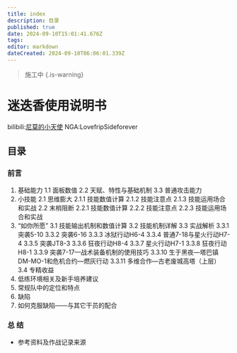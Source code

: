 ```yaml
---
title: index
description: 目录
published: true
date: 2024-09-10T15:01:41.676Z
tags: 
editor: markdown
dateCreated: 2024-09-10T06:06:01.339Z
---
```


> 施工中
{.is-warning}

# 迷迭香使用说明书

bilibili:[尼莫的小天使](https://space.bilibili.com/352018612)
NGA:LovefripSideforever

## 目录

### 前言
1. 基础能力
	1.1 面板数值
	2.2 天赋、特性与基础机制
	3.3 普通攻击能力
2. 小技能
	2.1 思维膨大
	2.1.1 技能数值计算
	2.1.2 技能注意点
	2.1.3 技能运用场合和实战
	2.2 末梢阻断
	2.2.1 技能数值计算
	2.2.2 技能注意点
	2.2.3 技能运用场合和实战
3. “如你所愿”
	3.1 技能输出机制和数值计算
	3.2 技能机制详解
	3.3 实战解析
	3.3.1 突袭5-10
	3.3.2 突袭6-16
	3.3.3 冰狱行动H6-4
	3.3.4 普通7-18与星火行动H7-4
	3.3.5 突袭JT8-3
	3.3.6 狂夜行动H8-4
	3.3.7 星火行动H7-1
	3.3.8 狂夜行动H8-1
	3.3.9 突袭7-17—战术装备机制的使用技巧
	3.3.10 生于黑夜—塔巴镇DM-MO-1和危机合约—燃灰行动
	3.3.11 多维合作—古老废城高塔（上层）
	3.4 专精收益
4. 低练环境相关及新手培养建议
5. 常规队中的定位和特点
6. 缺陷
7. 如何克服缺陷——与其它干员的配合
### 总    结
* 参考资料及作战记录来源
